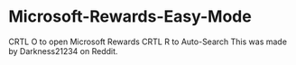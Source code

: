 # Microsoft-Rewards-Easy-Mode
CRTL O to open Microsoft Rewards CRTL R to Auto-Search
This was made by Darkness21234 on Reddit.
